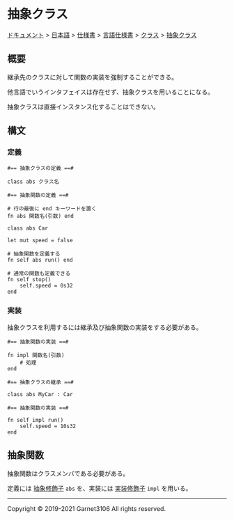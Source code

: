 # 抽象クラス

[ドキュメント](../../../../../index.md) > [日本語](../../../../index.md) > [仕様書](../../../index.md) > [言語仕様書](../../index.md) > [クラス](../index.md) > [抽象クラス](./index.md)

## 概要

継承先のクラスに対して関数の実装を強制することができる。

他言語でいうインタフェイスは存在せず、抽象クラスを用いることになる。

抽象クラスは直接インスタンス化することはできない。

## 構文

### 定義

```
#== 抽象クラスの定義 ==#

class abs クラス名

#== 抽象関数の定義 ==#

# 行の最後に end キーワードを置く
fn abs 関数名(引数) end
```

```
class abs Car

let mut speed = false

# 抽象関数を定義する
fn self abs run() end

# 通常の関数も定義できる
fn self stop()
    self.speed = 0s32
end
```

### 実装

抽象クラスを利用するには継承及び抽象関数の実装をする必要がある。

```
#== 抽象関数の実装 ==#

fn impl 関数名(引数)
    # 処理
end
```

```
#== 抽象クラスの継承 ==#

class abs MyCar : Car

#== 抽象関数の実装 ==#

fn self impl run()
    self.speed = 10s32
end
```

## 抽象関数

抽象関数はクラスメンバである必要がある。

定義には [抽象修飾子](../../modifier/index.md#抽象修飾子) `abs` を、実装には [実装修飾子](../../modifier/index.md#実装修飾子) `impl` を用いる。

---

Copyright © 2019-2021 Garnet3106 All rights reserved.
